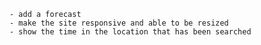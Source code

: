     - add a forecast 
    - make the site responsive and able to be resized
    - show the time in the location that has been searched 
